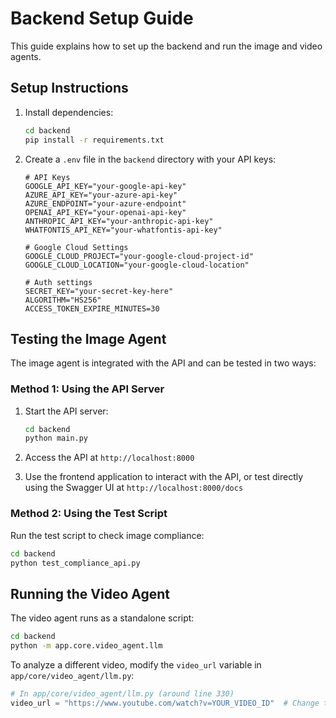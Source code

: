 # Backend Setup Guide

This guide explains how to set up the backend and run the image and video agents.

## Setup Instructions

1. Install dependencies:

   ```bash
   cd backend
   pip install -r requirements.txt
   ```

2. Create a `.env` file in the `backend` directory with your API keys:

   ```
   # API Keys
   GOOGLE_API_KEY="your-google-api-key"
   AZURE_API_KEY="your-azure-api-key"
   AZURE_ENDPOINT="your-azure-endpoint"
   OPENAI_API_KEY="your-openai-api-key"
   ANTHROPIC_API_KEY="your-anthropic-api-key"
   WHATFONTIS_API_KEY="your-whatfontis-api-key"

   # Google Cloud Settings
   GOOGLE_CLOUD_PROJECT="your-google-cloud-project-id"
   GOOGLE_CLOUD_LOCATION="your-google-cloud-location"

   # Auth settings
   SECRET_KEY="your-secret-key-here"
   ALGORITHM="HS256"
   ACCESS_TOKEN_EXPIRE_MINUTES=30
   ```

## Testing the Image Agent

The image agent is integrated with the API and can be tested in two ways:

### Method 1: Using the API Server

1. Start the API server:

   ```bash
   cd backend
   python main.py
   ```

2. Access the API at `http://localhost:8000`

3. Use the frontend application to interact with the API, or test directly using the Swagger UI at `http://localhost:8000/docs`

### Method 2: Using the Test Script

Run the test script to check image compliance:

```bash
cd backend
python test_compliance_api.py
```

## Running the Video Agent

The video agent runs as a standalone script:

```bash
cd backend
python -m app.core.video_agent.llm
```

To analyze a different video, modify the `video_url` variable in `app/core/video_agent/llm.py`:

```python
# In app/core/video_agent/llm.py (around line 330)
video_url = "https://www.youtube.com/watch?v=YOUR_VIDEO_ID"  # Change this URL
```
